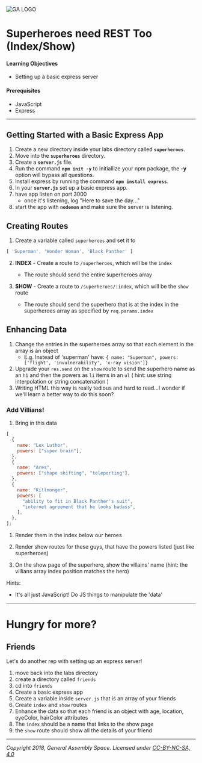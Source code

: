 ![GA LOGO](https://camo.githubusercontent.com/6ce15b81c1f06d716d753a61f5db22375fa684da/68747470733a2f2f67612d646173682e73332e616d617a6f6e6177732e636f6d2f70726f64756374696f6e2f6173736574732f6c6f676f2d39663838616536633963333837313639306533333238306663663535376633332e706e67)

# Superheroes need REST Too (Index/Show)

#### Learning Objectives

- Setting up a basic express server

#### Prerequisites

- JavaScript
- Express

---

## Getting Started with a Basic Express App

1. Create a new directory inside your labs directory called **`superheroes`**.
1. Move into the **`superheroes`** directory.
1. Create a **`server.js`** file.
1. Run the command **`npm init -y`** to initiallize your npm package, the **-y** option will bypass all questions.
1. Install express by running the command **`npm install express`**.
1. In your **`server.js`** set up a basic express app.
1. have app listen on port 3000
   - once it's listening, log "Here to save the day..."
1.  start the app with **`nodemon`** and make sure the server is listening.


## Creating Routes

1. Create a variable called `superheroes` and set it to

```js
[ 'Superman', 'Wonder Woman', 'Black Panther' ]
```

2. **INDEX** - Create a route to `/superheroes`, which will be the `index`
   - The route should send the entire superheroes array

3. **SHOW** - Create a route to `/superheroes/:index`, which will be the `show` route
   - The route should send the superhero that is at the index in the superheroes array as specified by `req.params.index`

## Enhancing Data

1. Change the entries in the superheroes array so that each element in the array is an object
   - E.g. Instead of 'superman' have: `{ name: "Superman", powers: ['flight', 'invulnerability', 'x-ray vision']}`
1. Upgrade your `res.send` on the `show` route to send the superhero name as an `h1` and then the powers as `li` items in an `ul` ( hint: use string interpolation or string concatenation )
1. Writing HTML this way is really tedious and hard to read...I wonder if we'll learn a better way to do this soon?

### Add Villians!

1. Bring in this data

```js
[
  {
    name: "Lex Luthor",
    powers: ["super brain"],
  },
  {
    name: "Ares",
    powers: ["shape shifting", "teleporting"],
  },
  {
    name: "Killmonger",
    powers: [
      "ability to fit in Black Panther's suit",
      "internet agreement that he looks badass",
    ],
  },
];
```

1. Render them in the index below our heroes
1. Render show routes for these guys, that have the powers listed (just like superheroes)

1. On the show page of the superhero, show the villains' name (hint: the villians array index position matches the hero)

Hints:

- It's all just JavaScript! Do JS things to manipulate the 'data'

---

# Hungry for more?

## Friends

Let's do another rep with setting up an express server!

1. move back into the labs directory
1. create a directory called `friends`
1. cd into `friends`
1. Create a basic express app
1. Create a variable inside `server.js` that is an array of your friends
1. Create `index` and `show` routes
1. Enhance the data so that each friend is an object with age, location, eyeColor, hairColor attributes
1. The `index` should be a name that links to the show page
1. the `show` route should show all the details of your friend

---

_Copyright 2018, General Assembly Space. Licensed under [CC-BY-NC-SA, 4.0](https://creativecommons.org/licenses/by-nc-sa/4.0/)_